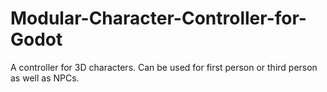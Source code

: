 # Modular-Character-Controller-for-Godot
A controller for 3D characters. Can be used for first person or third person as well as NPCs.
